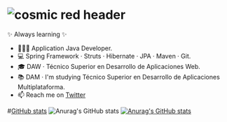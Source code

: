 # ![cosmic red header](https://assets.codepen.io/527512/twitch_cover.jpg?width=1000&height=200&format=auto&fit=cover)


✨ Always learning ✨

- 👨🏻‍💻 Application Java Developer. 
- 💻 Spring Framework · Struts · Hibernate · JPA · Maven · Git. 
- 🎓 DAW · Técnico Superior en Desarrollo de Aplicaciones Web.
- 📚 DAM · I'm studying Técnico Superior en Desarrollo de Aplicaciones Multiplataforma.
- 📫 Reach me on [Twitter](https://twitter.com/RaulGB88)

#[GitHub stats](https://github-readme-stats.vercel.app/api?username=RaulGB88&count_private=true&show_icons=true&theme=radical)
![Anurag's GitHub stats](https://github-readme-stats.vercel.app/api?username=RaulGB88&show_icons=true&theme=radical)
[![Anurag's GitHub stats](https://github-readme-stats.vercel.app/api?username=RaulGB88)](https://github.com/anuraghazra/github-readme-stats)
